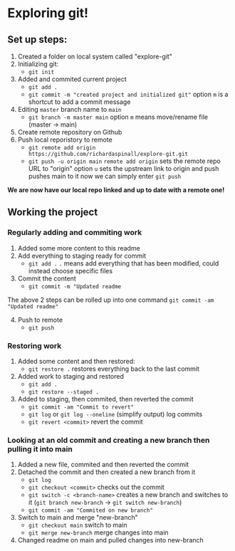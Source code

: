 # Exploring git!

## Set up steps:

1. Created a folder on local system called "explore-git"
2. Initializing git:
   - `git init`
3. Added and commited current project
   - `git add .`
   - `git commit -m "created project and initialized git"`
     option `m` is a shortcut to add a commit message
4. Editing `master` branch name to `main`
   - `git branch -m master main`
     option `m` means move/rename file (master -> main)
5. Create remote repository on Github
6. Push local reporistory to remote
   - `git remote add origin https://github.com/richardaspinall/explore-git.git`
   - `git push -u origin main`
     `remote add origin` sets the remote repo URL to "origin"
     option `u` sets the upstream link to origin and push pushes main to it
     now we can simply enter `git push`

**We are now have our local repo linked and up to date with a remote one!**

## Working the project

### Regularly adding and commiting work

1. Added some more content to this readme
2. Add everything to staging ready for commit
   - `git add .`
     `.` means add everything that has been modified, could instead choose specific files
3. Commit the content
   - `git commit -m "Updated readme`

The above 2 steps can be rolled up into one command `git commit -am "Updated readme"`

4. Push to remote
   - `git push`

### Restoring work

1. Added some content and then restored:
   - `git restore .`
     restores everything back to the last commit
2. Added work to staging and restored
   - `git add .`
   - `git restore --staged .`
3. Added to staging, then commited, then reverted the commit
   - `git commit -am "Commit to revert"`
   - `git log` or `git log --oneline` (simplify output)
     log commits
   * `git revert <commit>`
     revert the commit

### Looking at an old commit and creating a new branch then pulling it into main

1. Added a new file, commited and then reverted the commit
2. Detached the commit and then created a new branch from it
   - `git log`
   - `git checkout <commit>`
     checks out the commit
   - `git switch -c <branch-name>`
     creates a new branch and switches to it (`git branch new-branch` -> `git switch new-branch`)
   - `git commit -am "Commited on new branch"`
3. Switch to main and merge "new-branch"
   - `git checkout main`
     switch to main
   - `git merge new-branch`
     merge changes into main
4. Changed readme on main and pulled changes into new-branch
